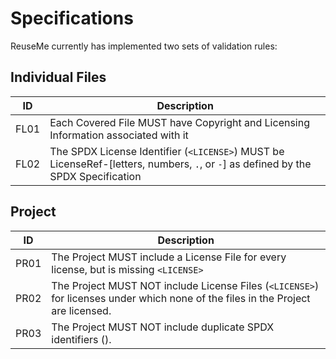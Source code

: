 <!-- 
SPDX-FileCopyrightText: 2023 Kevin de Jong <monkaii@hotmail.com>
SPDX-License-Identifier: MIT
-->

# Specifications

ReuseMe currently has implemented two sets of validation rules:

## Individual Files

| ID | Description |
| --- | --- |
| FL01 | Each Covered File MUST have Copyright and Licensing Information associated with it |
| FL02 | The SPDX License Identifier (`<LICENSE>`) MUST be LicenseRef-[letters, numbers, `.`, or `-`] as defined by the SPDX Specification |

## Project

| ID | Description |
| --- | --- |
| PR01 | The Project MUST include a License File for every license, but is missing `<LICENSE>` |
| PR02 | The Project MUST NOT include License Files (`<LICENSE>`) for licenses under which none of the files in the Project are licensed. |
| PR03 | The Project MUST NOT include duplicate SPDX identifiers (<SPDX-REF>). |
